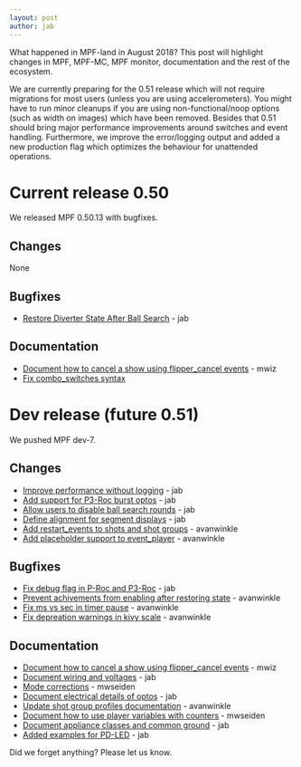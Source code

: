 ```yaml
---
layout: post
author: jab
---
```

What happened in MPF-land in August 2018?
This post will highlight changes in MPF, MPF-MC, MPF monitor, documentation
and the rest of the ecosystem.

We are currently preparing for the 0.51 release which will not require
migrations for most users (unless you are using accelerometers).
You might have to run minor cleanups if you are using non-functional/noop
options (such as width on images) which have been removed.
Besides that 0.51 should bring major performance improvements around switches
and event handling.
Furthermore, we improve the error/logging output and added a new production
flag which optimizes the behaviour for unattended operations.

# Current release 0.50

We released MPF 0.50.13 with bugfixes.

## Changes

None

## Bugfixes

* [Restore Diverter State After Ball Search](https://github.com/missionpinball/mpf/commit/7930fbc4691676edb87d5601245dd460e18562f0) - jab

## Documentation

* [Document how to cancel a show using flipper_cancel events](https://github.com/missionpinball/mpf-docs/commit/c060d879e61195dacb29c5dcd64a4a60810a32e5) - mwiz
* [Fix combo_switches syntax](https://github.com/missionpinball/mpf-docs/commit/721c6166b07e7dfd9b11ed53d46b9102be0fbfa5)

# Dev release (future 0.51)

We pushed MPF dev-7.

## Changes

* [Improve performance without logging](https://github.com/missionpinball/mpf/commit/b870147b3031f4ab5cea90911269013b8d86f3ac) - jab
* [Add support for P3-Roc burst optos](https://github.com/missionpinball/mpf/commit/c98832f4e175a4cc2d1de0c546a3b9d65432aedb) - jab
* [Allow users to disable ball search rounds](https://github.com/missionpinball/mpf/commit/2ded24ac3076c877a53ed575205fe124378888e0) - jab
* [Define alignment for segment displays](https://github.com/missionpinball/mpf/issues/1201) - jab
* [Add restart_events to shots and shot groups](https://github.com/missionpinball/mpf/pull/1213) - avanwinkle
* [Add placeholder support to event_player](https://github.com/missionpinball/mpf/pull/1212) - avanwinkle


## Bugfixes

* [Fix debug flag in P-Roc and P3-Roc](https://github.com/missionpinball/mpf/commit/015fc4d8508ffadf9324100a5d9280dd4e781b49) - jab
* [Prevent achivements from enabling after restoring state](https://github.com/missionpinball/mpf/pull/1211) - avanwinkle
* [Fix ms vs sec in timer pause](https://github.com/missionpinball/mpf/pull/1214) - avanwinkle
* [Fix depreation warnings in kivy scale](https://github.com/missionpinball/mpf-mc/pull/343) - avanwinkle

## Documentation

* [Document how to cancel a show using flipper_cancel events](https://github.com/missionpinball/mpf-docs/commit/acb6c6ba2efaaba8b5a93e71f229772f8b6c96a9) - mwiz
* [Document wiring and voltages](https://github.com/missionpinball/mpf-docs/commit/a7a70a8b3c454f725edb5773fceadf77659f2584) - jab
* [Mode corrections](https://github.com/missionpinball/mpf-docs/pull/169) - mwseiden
* [Document electrical details of optos](https://github.com/missionpinball/mpf-docs/commit/7c06de742a730449b9d82e32a864b9fcfa3684d2) - jab
* [Update shot group profiles documentation](https://github.com/missionpinball/mpf-docs/pull/171) - avanwinkle
* [Document how to use player variables with counters](https://github.com/missionpinball/mpf-docs/pull/172) - mwseiden
* [Document appliance classes and common ground](https://github.com/missionpinball/mpf-docs/commit/44c15465db97108d93fad1637c43a3778afdd4aa) - jab
* [Added examples for PD-LED](https://github.com/missionpinball/mpf-docs/commit/a57ddb305abf8b4738e355143be1222d6c763b6b) - jab


Did we forget anything? Please let us know.

